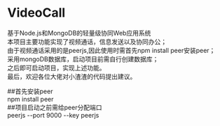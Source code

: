 # VideoCall
基于Node.js和MongoDB的轻量级协同Web应用系统  
本项目主要功能实现了视频通话，信息发送以及协同办公；  
由于视频通话采用的是peerjs,因此使用时需首先npm install peer安装peer；  
采用mongoDB数据库，启动项目前需自行创建数据库；  
之后即可启动项目，实现上述功能。  
最后，欢迎各位大佬对小渣渣的代码提出建议。  

##首先安装peer  
npm install peer  
##项目启动之前需给peer分配端口  
peerjs --port 9000 --key peerjs  


